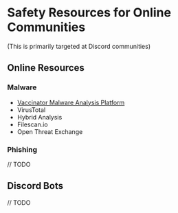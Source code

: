 # Safety Resources for Online Communities

(This is primarily targeted at Discord communities)


## Online Resources

### Malware
- [Vaccinator Malware Analysis Platform](https://analysis.vaccinator.dev)
- VirusTotal
- Hybrid Analysis
- Filescan.io
- Open Threat Exchange

### Phishing

// TODO


## Discord Bots

// TODO
